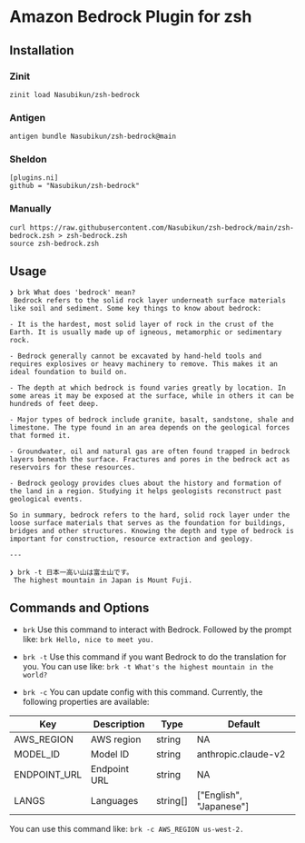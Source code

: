 # Amazon Bedrock Plugin for zsh

## Installation

### Zinit

```
zinit load Nasubikun/zsh-bedrock
```

### Antigen

```
antigen bundle Nasubikun/zsh-bedrock@main
```

### Sheldon

```
[plugins.ni]
github = "Nasubikun/zsh-bedrock"
```

### Manually

```
curl https://raw.githubusercontent.com/Nasubikun/zsh-bedrock/main/zsh-bedrock.zsh > zsh-bedrock.zsh
source zsh-bedrock.zsh
```

## Usage

```
❯ brk What does 'bedrock' mean?
 Bedrock refers to the solid rock layer underneath surface materials like soil and sediment. Some key things to know about bedrock:

- It is the hardest, most solid layer of rock in the crust of the Earth. It is usually made up of igneous, metamorphic or sedimentary rock.

- Bedrock generally cannot be excavated by hand-held tools and requires explosives or heavy machinery to remove. This makes it an ideal foundation to build on.

- The depth at which bedrock is found varies greatly by location. In some areas it may be exposed at the surface, while in others it can be hundreds of feet deep.

- Major types of bedrock include granite, basalt, sandstone, shale and limestone. The type found in an area depends on the geological forces that formed it.

- Groundwater, oil and natural gas are often found trapped in bedrock layers beneath the surface. Fractures and pores in the bedrock act as reservoirs for these resources.

- Bedrock geology provides clues about the history and formation of the land in a region. Studying it helps geologists reconstruct past geological events.

So in summary, bedrock refers to the hard, solid rock layer under the loose surface materials that serves as the foundation for buildings, bridges and other structures. Knowing the depth and type of bedrock is important for construction, resource extraction and geology.

---

❯ brk -t 日本一高い山は富士山です。
 The highest mountain in Japan is Mount Fuji.

```

## Commands and Options

- `brk`
  Use this command to interact with Bedrock.
  Followed by the prompt like: `brk Hello, nice to meet you.`

- `brk -t`
  Use this command if you want Bedrock to do the translation for you.
  You can use like: `brk -t What's the highest mountain in the world?`

- `brk -c`
  You can update config with this command.
  Currently, the following properties are available:

| Key          | Description  | Type     | Default                 |
| ------------ | ------------ | -------- | ----------------------- |
| AWS_REGION   | AWS region   | string   | NA                      |
| MODEL_ID     | Model ID     | string   | anthropic.claude-v2     |
| ENDPOINT_URL | Endpoint URL | string   | NA                      |
| LANGS        | Languages    | string[] | ["English", "Japanese"] |

You can use this command like: `brk -c AWS_REGION us-west-2.`
